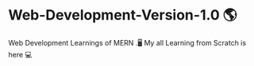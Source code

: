# Web-Development-Version-1.0 🌎
Web Development Learnings of MERN .🖥️
My all Learning from Scratch is here 💻

